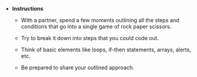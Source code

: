 * **Instructions**

    * With a partner, spend a few moments outlining all the steps and conditions that go into a single game of rock paper scissors.

    * Try to break it down into steps that you could code out.

    * Think of basic elements like loops, if-then statements, arrays, alerts, etc.

    * Be prepared to share your outlined approach.